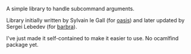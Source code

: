 A simple library to handle subcommand arguments.

Library initially written by Sylvain le Gall
(for [oasis](http://oasis.forge.ocamlcore.org/)) and later
updated by Sergei Lebedev
(for [barbra](https://github.com/camlunity/barbra)). 

I've just made it self-contained to make it easier to use.
No ocamlfind package yet.



